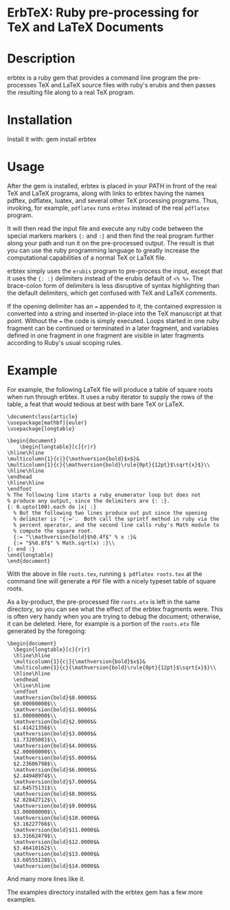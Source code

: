 ErbTeX: Ruby pre-processing for TeX and LaTeX Documents
==========

# Description

erbtex is a ruby gem that provides a command line program the
pre-processes TeX and LaTeX source files with ruby's erubis and then
passes the resulting file along to a real TeX program.

# Installation

  Install it with:
    gem install erbtex

# Usage

After the gem is installed, erbtex is placed in your PATH in front of
the real TeX and LaTeX programs, along with links to erbtex having the
names pdftex, pdflatex, luatex, and several other TeX processing
programs.  Thus, invoking, for example, `pdflatex` runs `erbtex`
instead of the real `pdflatex` program.

It will then read the input file and execute any ruby code between the special
markers markers `{:` and `:}` and then find the real program further along
your path and run it on the pre-processed output.  The result is that you can
use the ruby programming language to greatly increase the computational
capabilities of a normal TeX or LaTeX file.

erbtex simply uses the `erubis` program to pre-process the input, except that
it uses the `{: :}` delimiters instead of the erubis default of `<% %>`.  The
brace-colon form of delimiters is less disruptive of syntax highlighting than
the default delimiters, which get confused with TeX and LaTeX comments.

If the opening delimiter has an `=` appended to it, the contained expression
is converted into a string and inserted in-place into the TeX manuscript at
that point.  Without the `=` the code is simply executed.  Loops started in
one ruby fragment can be continued or terminated in a later fragment, and
variables defined in one fragment in one fragment are visible in later
fragments according to Ruby's usual scoping rules.

# Example

For example, the following LaTeX file will produce a table of square
roots when run through erbtex.  It uses a ruby iterator to supply the
rows of the table, a feat that would tedious at best with bare TeX or
LaTeX.

    \documentclass{article}
    \usepackage[mathbf]{euler}
    \usepackage{longtable}

    \begin{document}
        \begin{longtable}[c]{r|r}
    \hline\hline
    \multicolumn{1}{c|}{\mathversion{bold}$x$}&
    \multicolumn{1}{c}{\mathversion{bold}\rule{0pt}{12pt}$\sqrt{x}$}\\
    \hline\hline
    \endhead
    \hline\hline
    \endfoot
    % The following line starts a ruby enumerator loop but does not
    % produce any output, since the delimiters are {: :}.
    {: 0.upto(100).each do |x| :}
      % But the following two lines produce out put since the opening
      % delimiter is '{:='.  Both call the sprintf method in ruby via the
      % percent operator, and the second line calls ruby's Math module to
      % compute the square root.
      {:= "\\mathversion{bold}$%0.4f$" % x :}&
      {:= "$%0.8f$" % Math.sqrt(x) :}\\
    {: end :}
    \end{longtable}
    \end{document}

With the above in file `roots.tex`, running `$ pdflatex roots.tex` at
the command line will generate a `PDF` file with a nicely typeset
table of square roots.

As a by-product, the pre-processed file `roots.etx` is left in the
same directory, so you can see what the effect of the erbtex fragments
were.  This is often very handy when you are trying to debug the
document; otherwise, it can be deleted.  Here, for example is a
portion of the `roots.etx` file generated by the foregoing:

    \begin{document}
      \begin{longtable}[c]{r|r}
      \hline\hline
      \multicolumn{1}{c|}{\mathversion{bold}$x$}&
      \multicolumn{1}{c}{\mathversion{bold}\rule{0pt}{12pt}$\sqrt{x}$}\\
      \hline\hline
      \endhead
      \hline\hline
      \endfoot
      \mathversion{bold}$0.0000$&
      $0.00000000$\\
      \mathversion{bold}$1.0000$&
      $1.00000000$\\
      \mathversion{bold}$2.0000$&
      $1.41421356$\\
      \mathversion{bold}$3.0000$&
      $1.73205081$\\
      \mathversion{bold}$4.0000$&
      $2.00000000$\\
      \mathversion{bold}$5.0000$&
      $2.23606798$\\
      \mathversion{bold}$6.0000$&
      $2.44948974$\\
      \mathversion{bold}$7.0000$&
      $2.64575131$\\
      \mathversion{bold}$8.0000$&
      $2.82842712$\\
      \mathversion{bold}$9.0000$&
      $3.00000000$\\
      \mathversion{bold}$10.0000$&
      $3.16227766$\\
      \mathversion{bold}$11.0000$&
      $3.31662479$\\
      \mathversion{bold}$12.0000$&
      $3.46410162$\\
      \mathversion{bold}$13.0000$&
      $3.60555128$\\
      \mathversion{bold}$14.0000$&

And many more lines like it.

The examples directory installed with the erbtex gem has a few more
examples.
